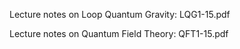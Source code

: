 
Lecture notes on Loop Quantum Gravity: LQG1-15.pdf

Lecture notes on Quantum Field Theory: QFT1-15.pdf
